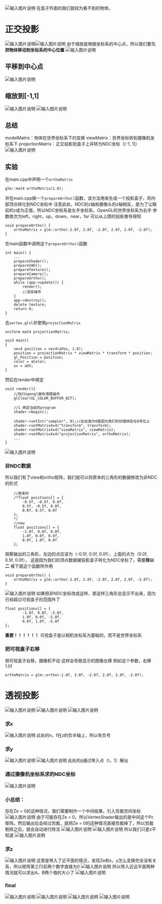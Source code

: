 ![输入图片说明](/imgs/2024-11-02/SKjmPkNGHvDO3avf.png)
在盒子外面的我们就视为看不到的物体。
# 正交投影
![输入图片说明](/imgs/2024-11-02/TLJtOSGJDG9bW5Yu.png)![输入图片说明](/imgs/2024-11-02/3ZBjs4E8VkrQAUD3.png)
由于缩放是根据坐标系的中心点，所以我们要先**把物体移动到坐标系的中心位置**
![输入图片说明](/imgs/2024-11-02/XN3OChcHxH1lwEJf.png)
## 平移到中心点
![输入图片说明](/imgs/2024-11-02/StscMZrYpJHNJ0jk.png)
## 缩放到[-1,1]
![输入图片说明](/imgs/2024-11-02/3qJEf3fJdPoPSofb.png)
![输入图片说明](/imgs/2024-11-02/eSPuZwd70cLAmryJ.png)
## 总结
modelMatrix：物体在世界坐标系下的变换
viewMatrix：世界坐标转到摄像机坐标系下
projectionMatrix：正交投影到盒子上并转为NDC坐标（[-1, 1]）
![输入图片说明](/imgs/2024-11-02/qpL2Cm7ONyRU8xlW.png)
## 实验
在main.cpp中声明一个`orthoMatrix`
```
glm::mat4 orthoMatrix(1.0);
```
并在main.cpp做一个`prepareOrtho()`函数，该方法用来生成一个投影盒子，将内部顶点转化到NDC坐标中
注意此处，NDC的z轴和摄像头的z轴相反，是为了让眼前的z成为正值，所以NDC坐标系是左手坐标系，OpenGL的世界坐标系为右手
参数依次为left，right，up，down，near，far
可以从上图的投影推导得知
```
void prepareOrtho() {
    orthoMatrix = glm::ortho(-2.0f, 2.0f, -2.0f, 2.0f, 2.0f, -2.0f);
}
```
在main函数中调用这个`prepareOrtho()`函数
```
int main() {
	...
    prepareShader();
    prepareVAO();
    prepareTexture();
    prepareCamera();
    prepareOrtho();
    while (app->update()) {
        render();
        //渲染操作
    }
    app->destroy();
    delete texture;
    return 0;
}
```
去`vertex.glsl`并使用`projectionMatrix`
```
uniform mat4 projectionMatrix;

void main()
{
    vec4 position = vec4(aPos, 1.0);
    position = projectionMatrix * viewMatrix * transform * position;
    gl_Position = position;
    color = aColor;
    uv = aUV;
}
```
然后在render中绑定
```
void render(){
    //执行opengl画布清理操作
    glClear(GL_COLOR_BUFFER_BIT);

    //1 绑定当前的program
    shader->begin();

    shader->setInt("sampler", 0);//此处值为0是因为我们的纹理绑定在0号位上
    shader->setMatrix4x4("transform", transform);
    shader->setMatrix4x4("viewMatrix", viewMatrix);
    shader->setMatrix4x4("projectionMatrix", orthoMatrix);
	...
}
```
![输入图片说明](/imgs/2024-11-02/l8jWYEmWDYcwSInY.png)
### 非NDC数据
所以我们有了view和ortho矩阵，我们就可以将原本的三角形的数据修改为非NDC的形式
```
	//原来的
	/*float positions[] = {
        -0.5f, -0.5f, 0.0f,
        0.5f, -0.5f, 0.0f,
        0.0f, 0.5f, 0.0f
    };
    */
    //new
    float positions[] = {
        -1.0f, 0.0f, 0.0f,
        1.0f, 0.0f, 0.0f,
        0.0f, 1.0f, 0.0f
    };
```
观察输出的三角形，左边的点应该为（-0.5f, 0.0f, 0.0f），上面的点为（0.0f, 0.5f, 0.0f），
这是因为我们的顶点数据被投影盒子转化为NDC坐标了，需要**除以二**
被下面这个函数所作用
```
void prepareOrtho() {
    orthoMatrix = glm::ortho(-2.0f, 2.0f, -2.0f, 2.0f, 2.0f, -2.0f);
}
```
![输入图片说明](/imgs/2024-11-02/B93UoXdfAoD1GHXH.png)
如果把非NDC坐标改成这样，那这样三角形会显示不出来，因为已经超过可视盒子的范围外了
```
float positions[] = {
        -1.0f, 0.0f, -5.0f,
        1.0f, 0.0f, -5.0f,
        0.0f, 1.0f, -5.0f
};
```
**重要！！！！！！**
可视盒子是以相机坐标系为基础的，而不是世界坐标系
### 把可视盒子右移
 把可视盒子右移，摄像机不动
 这样会导致显示的图像左移
 例如这个参数，右移1.0f
 ```
 orthoMatrix = glm::ortho(-1.0f, 3.0f, -2.0f, 2.0f, 2.0f, -2.0f);
 ```
 # 透视投影
![输入图片说明](/imgs/2024-11-02/qMajITItfejQPANu.png)
![输入图片说明](/imgs/2024-11-02/ByW9K4NJrxuMQ3d7.png)
![输入图片说明](/imgs/2024-11-02/jb4Bu3tSArkM62Ov.png)
### 求x
![输入图片说明](/imgs/2024-11-02/Xkob4YbNvLhFgO8D.png)
此处的n，f在z的负半轴上，所以有负号
### 求y
![输入图片说明](/imgs/2024-11-02/KcaH3E7Py3xDdc3J.png)
![输入图片说明](/imgs/2024-11-02/M9kGQ0XkF4NJS19E.png)
此处的`β`通过带入点（t，1）解出
### 通过摄像机坐标系求的NDC坐标
![输入图片说明](/imgs/2024-11-02/GMZJZGLCLjZlkwxW.png)
### 小总结：
存在Ze = 0的这种情况，我们需要制作一个中间结果。引入剪裁空间坐标
![输入图片说明](/imgs/2024-11-02/6rB14pWNqY9kRgqZ.png)
由于可能存在Ze = 0，所以VertexShader输出的是中间这个Pc矩阵。然后输出后会经过剪裁，就把Ze = 0的这种情况直接剪裁掉了，所以剪裁剔除之后，就会自动进行除法
![输入图片说明](/imgs/2024-11-02/mZayVguWL4hNLW47.png)
![输入图片说明](/imgs/2024-11-02/lUQfuRBjCo21JTT3.png)
所以我们只差z不知道
![输入图片说明](/imgs/2024-11-02/DYnFD1OupMkxBlWP.png)
### 求z
![输入图片说明](/imgs/2024-11-02/ltjt7rHU2SZgUT8a.png)
这里是带入了近平面的情况，发现Ze和x，y怎么变换完全没有关系，所以矩阵第三行前两个数字直接为0
![输入图片说明](/imgs/2024-11-02/rr1TT9iMtFSLoBsY.png)
所以带入近远平面两种情况就可以求出A，B两个值的大小了
![输入图片说明](/imgs/2024-11-02/MkP2FVlh1DNC4RWw.png)
### final
![输入图片说明](/imgs/2024-11-02/4NjKksJf9BAQ0K9i.png)
![输入图片说明](/imgs/2024-11-02/q4HpXDOuFkFYMZIx.png)
![输入图片说明](/imgs/2024-11-02/KCZlafoUMwcFYRY7.png)
![输入图片说明](/imgs/2024-11-02/DLeUaJ0gA9tNzx6O.png)
<!--stackedit_data:
eyJoaXN0b3J5IjpbLTQzNTU3NDYzNiwxMDExMDYxMjE2LDE3MT
cyMjY4MzcsNjQ1Nzg3NTI3LC0xMTA4OTc1MTYwLC00MzU1NDU4
MDUsLTYxMjUwODE2MCwtMjMwMDQyMzU1LC0xNDM3MzIxODk5LC
0yMzc0MDI0OTksLTM0MjI0NTI5LDkzOTQ2NTY5MywtMTk5NzUx
ODY5OSw4OTMzMjgzMSwtMTU2MzgxNTAyMywxMTk5OTExMTE4LD
YxNzc1MTU3OCwxNTg3MDM0NjM1LDEyNjk5ODAzOTFdfQ==
-->